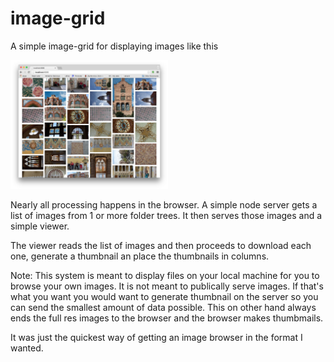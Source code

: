 ﻿# image-grid

A simple image-grid for displaying images like this

<img src="images/screenshot-01.jpg" width="50%" />

Nearly all processing happens in the browser. A simple node server gets a list of
images from 1 or more folder trees. It then serves those images and a simple viewer.

The viewer reads the list of images and then proceeds to download each one, generate
a thumbnail an place the thumbnails in columns.

Note: This system is meant to display files on your local machine for you to browse your
own images. It is not meant to publically serve images. If that's what you want you
would want to generate thumbnail on the server so you can send the smallest amount of
data possible. This on other hand always ends the full res images to the browser and
the browser makes thumbmails.

It was just the quickest way of getting an image browser in the format I wanted.


